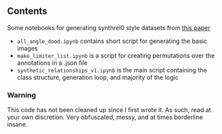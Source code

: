## Contents
Some notebooks for generating synthrel0 style datasets from [this paper](http://openaccess.thecvf.com/content_ICCVW_2019/html/SGRL/Dorda_SynthRel0_Towards_a_Diagnostic_Dataset_for_Relational_Representation_Learning_ICCVW_2019_paper.html)
* `all_angle_dood.ipynb` contains short script for generating the basic images
* `make_limiter_list.ipynb` is a script for creating permutations over the annotations in a .json file
* `synthetic_relationships_v1.ipynb` is the main script containing the class structure, generation loop, and majority of the logic

### Warning
This code has not been cleaned up since I first wrote it. As such, read at your own discretion. Very obfuscated, messy, and at times borderline insane.
